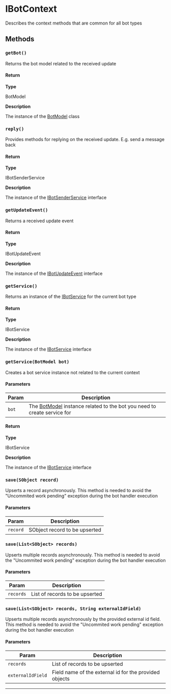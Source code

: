 # IBotContext

Describes the context methods that are common for all bot types

## Methods

### `getBot()`

Returns the bot model related to the received update

#### Return

**Type**

BotModel

**Description**

The instance of the [BotModel](/types/Classes/BotModel.md) class

### `reply()`

Provides methods for replying on the received update. E.g. send a message back

#### Return

**Type**

IBotSenderService

**Description**

The instance of the [IBotSenderService](/types/Interfaces/IBotSenderService.md) interface

### `getUpdateEvent()`

Returns a received update event

#### Return

**Type**

IBotUpdateEvent

**Description**

The instance of the [IBotUpdateEvent](/types/Classes/IBotUpdateEvent.md) interface

### `getService()`

Returns an instance of the [IBotService](/types/Interfaces/IBotService.md) for the current bot type

#### Return

**Type**

IBotService

**Description**

The instance of the [IBotService](/types/Interfaces/IBotService.md) interface

### `getService(BotModel bot)`

Creates a bot service instance not related to the current context

#### Parameters

| Param | Description                                                                                           |
| ----- | ----------------------------------------------------------------------------------------------------- |
| `bot` | The [BotModel](/types/Classes/BotModel.md) instance related to the bot you need to create service for |

#### Return

**Type**

IBotService

**Description**

The instance of the [IBotService](/types/Interfaces/IBotService.md) interface

### `save(SObject record)`

Upserts a record asynchronously. This method is needed to avoid the "Uncommited work pending" exception during the bot handler execution

#### Parameters

| Param    | Description                   |
| -------- | ----------------------------- |
| `record` | SObject record to be upserted |

### `save(List<SObject> records)`

Upserts multiple records asynchronously. This method is needed to avoid the "Uncommited work pending" exception during the bot handler execution

#### Parameters

| Param     | Description                    |
| --------- | ------------------------------ |
| `records` | List of records to be upserted |

### `save(List<SObject> records, String externalIdField)`

Upserts multiple records asynchronously by the provided external id field. This method is needed to avoid the "Uncommited work pending" exception during the bot handler execution

#### Parameters

| Param             | Description                                            |
| ----------------- | ------------------------------------------------------ |
| `records`         | List of records to be upserted                         |
| `externalIdField` | Field name of the external id for the provided objects |

---
